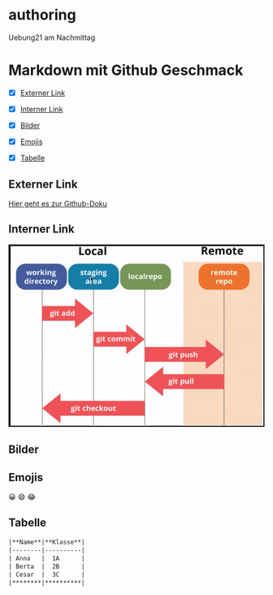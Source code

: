 # authoring
Uebung21 am Nachmittag

# Markdown mit Github Geschmack

- [x] [Externer Link](#externer-link)  
- [x] [Interner Link](#interner-link)  
- [x] [Bilder](#Bilder)  
- [x] [Emojis](#emoji)
- [x] [Tabelle](#tabelle)  

  
## Externer Link  
[Hier geht es zur Github-Doku](https://docs.github.com/de)


##  Interner Link  	
	
![Bildschirmfoto](/images.png/Bildschirmfoto.png)


##  Bilder  
	
 
## Emojis  
:grinning:
:smile:
:joy:


## Tabelle  

	|**Name**|**Klasse**|
	|--------|----------|
	| Anna   |  1A      |
	| Berta  |  2B      |
	| Cesar  |  3C      |
	|********|**********| 
